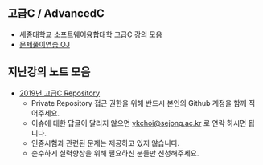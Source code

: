 
## 고급C / AdvancedC
- 세종대학교 소프트웨어융합대학 고급C 강의 모음
- [문제풀이연습 OJ](http://server.rcv.sejong.ac.kr/)

## 지난강의 노트 모음 
- [2019년 고급C Repository](https://github.com/sejongresearch/2019.Fall.AdvancedC)
  - Private Repository 접근 권한을 위해 반드시 본인의 Github 계정을 함께 적어주세요.
  - 이슈에 대한 답글이 달리지 않으면 ykchoi@sejong.ac.kr 로 연락 하시면 됩니다.
  - 인증시험과 관련된 문제는 제공하고 있지 않습니다. 
  - 순수하게 실력향상을 위해 필요하신 분들만 신청해주세요.  



